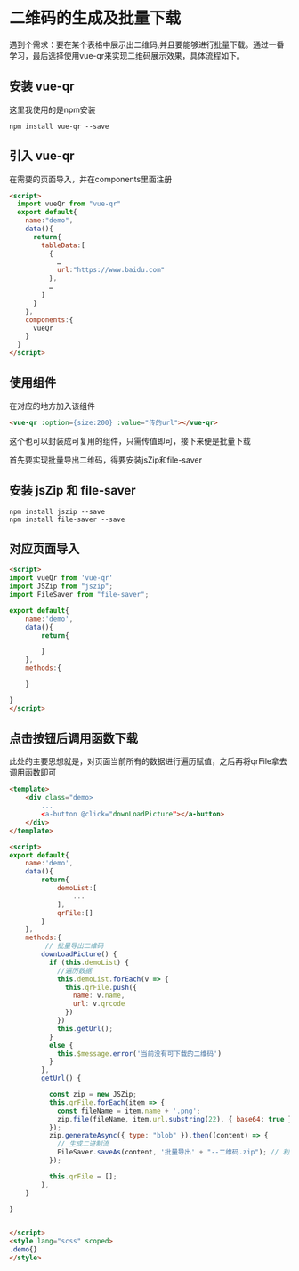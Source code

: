 # 二维码的生成及批量下载

遇到个需求：要在某个表格中展示出二维码,并且要能够进行批量下载。通过一番学习，最后选择使用vue-qr来实现二维码展示效果，具体流程如下。

## 安装 vue-qr

这里我使用的是npm安装

```
npm install vue-qr --save
```
## 引入 vue-qr

在需要的页面导入，并在components里面注册

```html
<script>
  import vueQr from "vue-qr"
  export default{
    name:"demo",
    data(){
      return{
        tableData:[
          {
            …
            url:"https://www.baidu.com"
          },
          …
        ]
      }
    },
    components:{
      vueQr
    }
  }
</script>

```

## 使用组件

在对应的地方加入该组件

```html
<vue-qr :option={size:200} :value="传的url"></vue-qr>
```

这个也可以封装成可复用的组件，只需传值即可，接下来便是批量下载

首先要实现批量导出二维码，得要安装jsZip和file-saver

## 安装 jsZip 和 file-saver

```
npm install jszip --save
npm install file-saver --save
```

## 对应页面导入

```html
<script>
import vueQr from 'vue-qr'
import JSZip from "jszip";
import FileSaver from "file-saver";

export default{
    name:'demo',
    data(){
        return{

        }
    },
    methods:{

    }

}
</script>
```

## 点击按钮后调用函数下载

此处的主要思想就是，对页面当前所有的数据进行遍历赋值，之后再将qrFile拿去调用函数即可

```html
<template>
    <div class="demo>
        ...
        <a-button @click="downLoadPicture"></a-button>
    </div>
</template>

<script>
export default{
    name:'demo',
    data(){
        return{
            demoList:[
                ...
            ],
            qrFile:[]
        }
    },
    methods:{
         // 批量导出二维码
        downLoadPicture() {
          if (this.demoList) {
            //遍历数据
            this.demoList.forEach(v => {
              this.qrFile.push({
                name: v.name,
                url: v.qrcode
              })
            })
            this.getUrl();
          }
          else {
            this.$message.error('当前没有可下载的二维码')
          }
        },
        getUrl() {

          const zip = new JSZip;
          this.qrFile.forEach(item => {
            const fileName = item.name + '.png';
            zip.file(fileName, item.url.substring(22), { base64: true }); //向zip中添加文件
          });
          zip.generateAsync({ type: "blob" }).then((content) => {
            // 生成二进制流
            FileSaver.saveAs(content, '批量导出' + "--二维码.zip"); // 利用file-saver保存文件
          });

          this.qrFile = [];
        },
    }

}


</script>
<style lang="scss" scoped>
.demo{}
</style>
```
